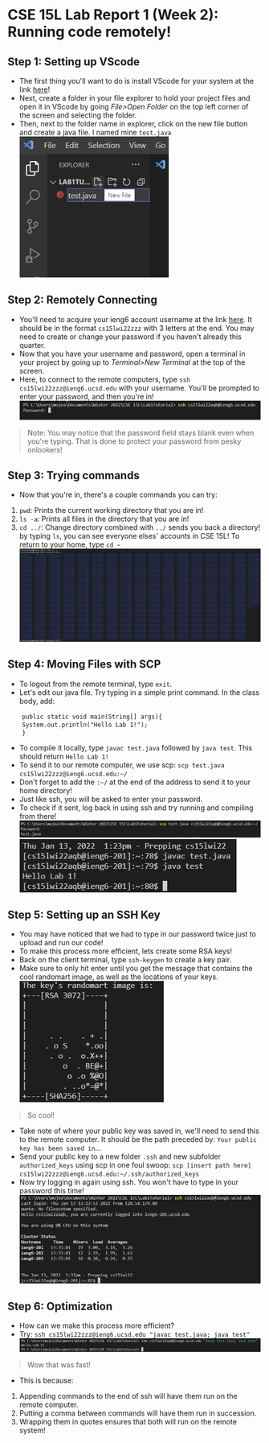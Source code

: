 # CSE 15L Lab Report 1 (Week 2): Running code remotely!
## Step 1: Setting up VScode
* The first thing you'll want to do is install VScode for your system at the link [here](https://code.visualstudio.com/download)!
* Next, create a folder in your file explorer to hold your project files and open it in VScode by going *File>Open Folder* on the top left corner of the screen and selecting the folder.
* Then, next to the folder name in explorer, click on the new file button and create a java file. I named mine `test.java`
<br />![Image](test.png)
## Step 2: Remotely Connecting
* You'll need to acquire your ieng6 account username at the link [here](https://sdacs.ucsd.edu/~icc/index.php). It should be in the format `cs15lwi22zzz` with 3 letters at the end. You may need to create or change your password if you haven't already this quarter.
* Now that you have your username and password, open a terminal in your project by going up to *Terminal>New Terminal* at the top of the screen.
* Here, to connect to the remote computers, type `ssh cs15lwi22zzz@ieng6.ucsd.edu` with your username. You'll be prompted to enter your password, and then you're in!
<br />![Image](login.png)
> Note: You may notice that the password field stays blank even when you're typing. That is done to protect your password from pesky onlookers!
## Step 3: Trying commands
* Now that you're in, there's a couple commands you can try:
1) `pwd`: Prints the current working directory that you are in!
2) `ls -a`: Prints all files in the directory that you are in!
3) `cd ../`: Change directory combined with `../` sends you back a directory! by typing `ls`, you can see everyone elses' accounts in CSE 15L! To return to your home, type `cd ~`
<br />![Image](wow.png)
## Step 4: Moving Files with SCP
* To logout from the remote terminal, type `exit`.
* Let's edit our java file. Try typing in a simple print command. In the class body, add:
```
    public static void main(String[] args){
    System.out.println("Hello Lab 1!");
    }
```
* To compile it locally, type `javac test.java` followed by `java test`. This should return `Hello Lab 1!`
* To send it to our remote computer, we use scp: `scp test.java cs15lwi22zzz@ieng6.ucsd.edu:~/`
* Don't forget to add the `:~/` at the end of the address to send it to your home directory!
* Just like ssh, you will be asked to enter your password.
* To check if it sent, log back in using ssh and try running and compiling from there!
<br />![Image](scp.png)
<br />![Image](hello.png)
## Step 5: Setting up an SSH Key
* You may have noticed that we had to type in our password twice just to upload and run our code!
* To make this process more efficient, lets create some RSA keys!
* Back on the client terminal, type `ssh-keygen` to create a key pair.
* Make sure to only hit enter until you get the message that contains the cool randomart image, as well as the locations of your keys.
<br />![Image](cool.png)
> So cool!
* Take note of where your public key was saved in, we'll need to send this to the remote computer. It should be the path preceded by: `Your public key has been saved in`...
* Send your public key to a new folder `.ssh` and new subfolder `authorized_keys` using scp in one foul swoop: `scp [insert path here] cs15lwi22zzz@ieng6.ucsd.edu:~/.ssh/authorized_keys`
* Now try logging in again using ssh. You won't have to type in your password this time!
<br />![Image](nopass.png)
## Step 6: Optimization
* How can we make this process more efficient?
* Try: `ssh cs15lwi22zzz@ieng6.ucsd.edu "javac test.java; java test"`
<br />![Image](fast.png)
> Wow that was fast!
* This is because:
1) Appending commands to the end of ssh will have them run on the remote computer.
2) Putting a comma between commands will have them run in succession.
3) Wrapping them in quotes ensures that both will run on the remote system!